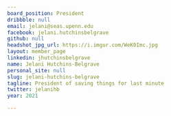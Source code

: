 ```yaml
---
board_position: President
dribbble: null
email: jelani@seas.upenn.edu
facebook: jelani.hutchinsbelgrave
github: null
headshot_jpg_url: https://i.imgur.com/WeK0Imc.jpg
layout: member_page
linkedin: jhutchinsbelgrave
name: Jelani Hutchins-Belgrave
personal_site: null
slug: jelani-hutchins-belgrave
tagline: President of saving things for last minute
twitter: jelanihb
year: 2021

---
```

